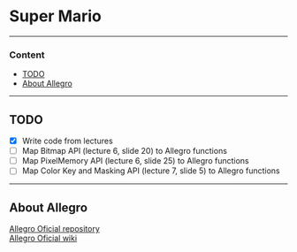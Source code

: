 # Super Mario

---

### Content
- [TODO](#todo)
- [About Allegro](#about-allegro)

---

## TODO

- [x] Write code from lectures
- [ ] Map Bitmap API (lecture 6, slide 20) to Allegro functions
- [ ] Map PixelMemory API (lecture 6, slide 25) to Allegro functions
- [ ] Map Color Key and Masking API (lecture 7, slide 5) to Allegro functions

---

## About Allegro

[Allegro Oficial repository](https://github.com/liballeg/allegro5)  
[Allegro Oficial wiki](https://github.com/liballeg/allegro_wiki/wiki)